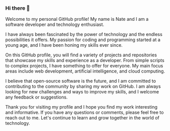 ### Hi there 👋

Welcome to my personal GitHub profile! My name is Nate and I am a software developer and technology enthusiast.

I have always been fascinated by the power of technology and the endless possibilities it offers. My passion for coding and programming started at a young age, and I have been honing my skills ever since.

On this GitHub profile, you will find a variety of projects and repositories that showcase my skills and experience as a developer. From simple scripts to complex projects, I have something to offer for everyone. My main focus areas include web development, artificial intelligence, and cloud computing.

I believe that open-source software is the future, and I am committed to contributing to the community by sharing my work on GitHub. I am always looking for new challenges and ways to improve my skills, and I welcome any feedback or suggestions.

Thank you for visiting my profile and I hope you find my work interesting and informative. If you have any questions or comments, please feel free to reach out to me. Let's continue to learn and grow together in the world of technology.
<!--
**NateHutchison/natehutchison** is a ✨ _special_ ✨ repository because its `README.md` (this file) appears on your GitHub profile.

Here are some ideas to get you started:

- 🔭 I’m currently working on ...
- 🌱 I’m currently learning ...
- 👯 I’m looking to collaborate on ...
- 💬 Ask me about ...
- ⚡ Fun fact: ...
-->
